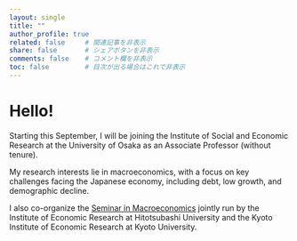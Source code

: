 ```yaml
---
layout: single
title: ""
author_profile: true
related: false     # 関連記事を非表示
share: false       # シェアボタンを非表示
comments: false    # コメント欄を非表示
toc: false         # 目次が出る場合はこれで非表示
---
```

# Hello!

Starting this September, I will be joining the Institute of Social and Economic Research at the University of Osaka as an Associate Professor (without tenure).

My research interests lie in macroeconomics, with a focus on key challenges facing the Japanese economy, including debt, low growth, and demographic decline.

I also co-organize the [Seminar in Macroeconomics](https://sites.google.com/view/seminar-in-macroeconomics/) jointly run by the Institute of Economic Research at Hitotsubashi University and the Kyoto Institute of Economic Research at Kyoto University.

